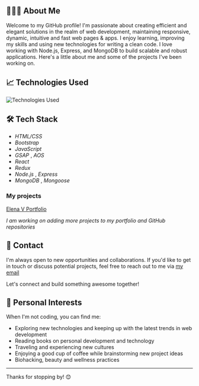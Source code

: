 
## 👩🏽‍💻 About Me

Welcome to my GitHub profile! I'm passionate about creating efficient and elegant solutions in the realm of web development, maintaining responsive, dynamic, intuitive and fast web pages & apps. I enjoy learning, improving my skills and using new technologies for writing a clean code. I love working with Node.js, Express, and MongoDB to build scalable and robust applications. Here's a little about me and some of the projects I've been working on.

## 📈 Technologies Used

![Technologies Used](https://github-readme-stats.vercel.app/api/top-langs/?username=yourusername&layout=compact&theme=radical)


## 🛠 Tech Stack


- *HTML/CSS*
- *Bootstrap*
- *JavaScript*
- *GSAP* , *AOS*
- *React*
- *Redux*
- *Node.js* , *Express*
- *MongoDB* , *Mongoose*


### My projects

[Elena V Portfolio](https://elena-v.glitch.me/)

*I am working on adding more projects to my portfolio and GitHub repositories*



## 📧 Contact

I'm always open to new opportunities and collaborations. If you'd like to get in touch or discuss potential projects, feel free to reach out to me via [my email](mailto:ellena.vrm@gmail.com)

Let's connect and build something awesome together!


## 🎨 Personal Interests

When I'm not coding, you can find me:

- Exploring new technologies and keeping up with the latest trends in web development
- Reading books on personal development and technology
- Traveling and experiencing new cultures
- Enjoying a good cup of coffee while brainstorming new project ideas
- Biohacking, beauty and wellness practices

---

Thanks for stopping by! 😊




